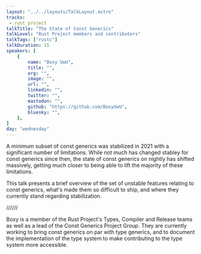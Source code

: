 ```yaml
---
layout: "../../layouts/TalkLayout.astro"
tracks:
 - rust project
talkTitle: "The State of Const Generics"
talkLevel: "Rust Project members and contributors"
talkTags: ["rustc"]
talkDuration: 15
speakers: [
    {
        name: "Boxy UwU",
        title: "",
        org: "",
        image: "",
        url: "",
        linkedin: "",
        twitter: "",
        mastodon: "",
        github: "https://github.com/BoxyUwU",
        bluesky: "",
    },
]
day: "wednesday"
---
```


A minimum subset of const generics was stabilized in 2021 with a significant
number of limitations. While not much has changed stabley for const generics
since then, the state of const generics on nightly has shifted massively,
getting much closer to being able to lift the majority of these limitations.

This talk presents a brief overview of the set of unstable features relating to
const generics, what's made them so difficult to ship, and where they currently
stand regarding stabilization.

////// <!-- sepatator between abstract and bio -->

Boxy is a member of the Rust Project's Types, Compiler and Release teams as
well as a lead of the Const Generics Project Group. They are currently working
to bring const generics on par with type generics, and to document the
implementation of the type system to make contributing to the type system more
accessible.
